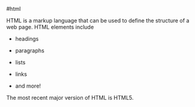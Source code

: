 #html

HTML is a markup language that can be used to define the structure of a web page. HTML elements include































































* headings































































* paragraphs































































* lists































































* links































































* and more!































































The most recent major version of HTML is HTML5.